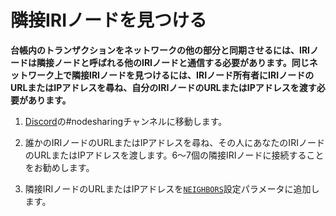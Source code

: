 # 隣接IRIノードを見つける
<!-- # Find neighbor IRI nodes -->

**台帳内のトランザクションをネットワークの他の部分と同期させるには、IRIノードは隣接ノードと呼ばれる他のIRIノードと通信する必要があります。同じネットワーク上で隣接IRIノードを見つけるには、IRIノード所有者にIRIノードのURLまたはIPアドレスを尋ね、自分のIRIノードのURLまたはIPアドレスを渡す必要があります。**
<!-- **To synchronize the transactions in their ledgers with the rest of the network, IRI nodes must communicate with other IRI nodes, which are called neighbors. To find neighbor IRI nodes on the same network, you must ask the owners for the URL or IP address of their IRI nodes and give them yours.** -->

1. [Discord](https://discord.iota.org)の#nodesharingチャンネルに移動します。
<!-- 1. Go to the #nodesharing channel on [Discord](https://discord.iota.org) -->
2. 誰かのIRIノードのURLまたはIPアドレスを尋ね、その人にあなたのIRIノードのURLまたはIPアドレスを渡します。6〜7個の隣接IRIノードに接続することをお勧めします。
<!-- 2. Ask for the URL or IP address of someone's IRI node, and give that person the URL or IP address of your IRI node. We recommend connecting to between 6 and 7 neighbor IRI nodes. -->
3. 隣接IRIノードのURLまたはIPアドレスを[`NEIGHBORS`](../references/iri-configuration-options.md#neighbors)設定パラメータに追加します。
<!-- 3. Add the URLs or IP addresses of your neighbor IRI nodes to the [`NEIGHBORS`](../references/iri-configuration-options.md#neighbors) configuration parameter -->
